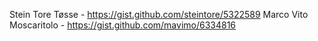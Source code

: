 Stein Tore Tøsse - https://gist.github.com/steintore/5322589
Marco Vito Moscaritolo - https://gist.github.com/mavimo/6334816